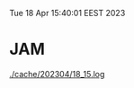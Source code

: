 Tue 18 Apr 15:40:01 EEST 2023
# JAM
<a href='./cache/202304/18_15.log'>./cache/202304/18_15.log</a>
